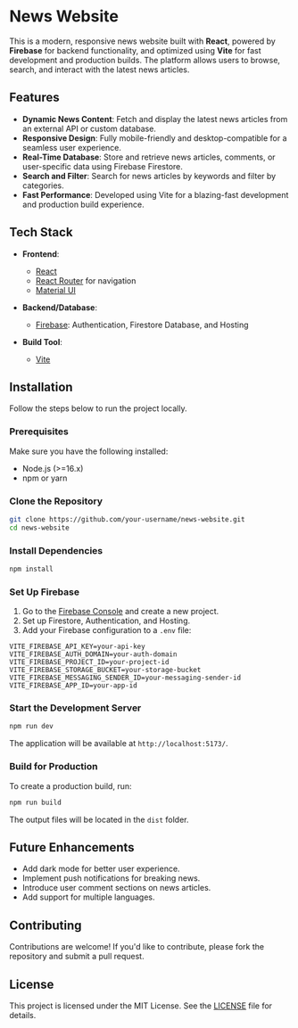 # News Website  

This is a modern, responsive news website built with **React**, powered by **Firebase** for backend functionality, and optimized using **Vite** for fast development and production builds. The platform allows users to browse, search, and interact with the latest news articles.  

## Features  

- **Dynamic News Content**: Fetch and display the latest news articles from an external API or custom database.  
- **Responsive Design**: Fully mobile-friendly and desktop-compatible for a seamless user experience.  
- **Real-Time Database**: Store and retrieve news articles, comments, or user-specific data using Firebase Firestore.  
- **Search and Filter**: Search for news articles by keywords and filter by categories.  
- **Fast Performance**: Developed using Vite for a blazing-fast development and production build experience.  

## Tech Stack  

- **Frontend**:  
  - [React](https://reactjs.org/)  
  - [React Router](https://reactrouter.com/) for navigation  
  - [Material UI](https://mui.com/)

- **Backend/Database**:  
  - [Firebase](https://firebase.google.com/): Authentication, Firestore Database, and Hosting  

- **Build Tool**:  
  - [Vite](https://vitejs.dev/)  

## Installation  

Follow the steps below to run the project locally.  

### Prerequisites  

Make sure you have the following installed:  
- Node.js (>=16.x)  
- npm or yarn  

### Clone the Repository  

```bash  
git clone https://github.com/your-username/news-website.git  
cd news-website  
```  

### Install Dependencies  

```bash  
npm install  
```  

### Set Up Firebase  

1. Go to the [Firebase Console](https://console.firebase.google.com/) and create a new project.  
2. Set up Firestore, Authentication, and Hosting.  
3. Add your Firebase configuration to a `.env` file:  

```plaintext  
VITE_FIREBASE_API_KEY=your-api-key  
VITE_FIREBASE_AUTH_DOMAIN=your-auth-domain  
VITE_FIREBASE_PROJECT_ID=your-project-id  
VITE_FIREBASE_STORAGE_BUCKET=your-storage-bucket  
VITE_FIREBASE_MESSAGING_SENDER_ID=your-messaging-sender-id  
VITE_FIREBASE_APP_ID=your-app-id  
```  

### Start the Development Server  

```bash  
npm run dev  
```  

The application will be available at `http://localhost:5173/`.  

### Build for Production  

To create a production build, run:  

```bash  
npm run build  
```  

The output files will be located in the `dist` folder.  

## Future Enhancements  

- Add dark mode for better user experience.  
- Implement push notifications for breaking news.  
- Introduce user comment sections on news articles.  
- Add support for multiple languages.  

## Contributing  

Contributions are welcome! If you'd like to contribute, please fork the repository and submit a pull request.  

## License  

This project is licensed under the MIT License. See the [LICENSE](LICENSE) file for details.  

